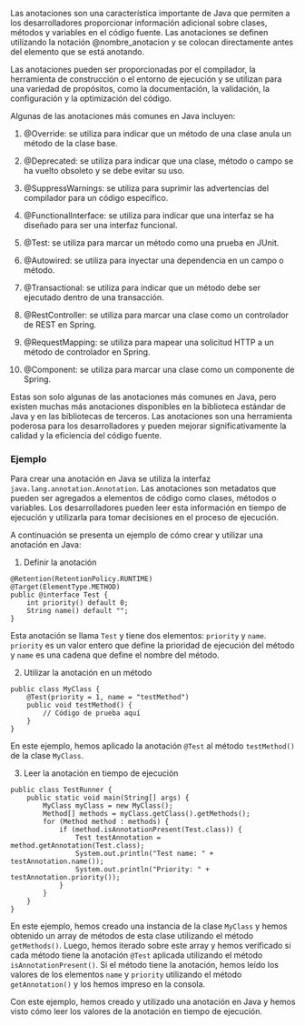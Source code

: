 Las anotaciones son una característica importante de Java que permiten a los desarrolladores proporcionar información adicional sobre clases, métodos y variables en el código fuente. Las anotaciones se definen utilizando la notación @nombre_anotacion y se colocan directamente antes del elemento que se está anotando.

Las anotaciones pueden ser proporcionadas por el compilador, la herramienta de construcción o el entorno de ejecución y se utilizan para una variedad de propósitos, como la documentación, la validación, la configuración y la optimización del código.

Algunas de las anotaciones más comunes en Java incluyen:

1.  @Override: se utiliza para indicar que un método de una clase anula un método de la clase base.
    
2.  @Deprecated: se utiliza para indicar que una clase, método o campo se ha vuelto obsoleto y se debe evitar su uso.
    
3.  @SuppressWarnings: se utiliza para suprimir las advertencias del compilador para un código específico.
    
4.  @FunctionalInterface: se utiliza para indicar que una interfaz se ha diseñado para ser una interfaz funcional.
    
5.  @Test: se utiliza para marcar un método como una prueba en JUnit.
    
6.  @Autowired: se utiliza para inyectar una dependencia en un campo o método.
    
7.  @Transactional: se utiliza para indicar que un método debe ser ejecutado dentro de una transacción.
    
8.  @RestController: se utiliza para marcar una clase como un controlador de REST en Spring.
    
9.  @RequestMapping: se utiliza para mapear una solicitud HTTP a un método de controlador en Spring.
    
10.  @Component: se utiliza para marcar una clase como un componente de Spring.
    

Estas son solo algunas de las anotaciones más comunes en Java, pero existen muchas más anotaciones disponibles en la biblioteca estándar de Java y en las bibliotecas de terceros. Las anotaciones son una herramienta poderosa para los desarrolladores y pueden mejorar significativamente la calidad y la eficiencia del código fuente.

### Ejemplo

Para crear una anotación en Java se utiliza la interfaz `java.lang.annotation.Annotation`. Las anotaciones son metadatos que pueden ser agregados a elementos de código como clases, métodos o variables. Los desarrolladores pueden leer esta información en tiempo de ejecución y utilizarla para tomar decisiones en el proceso de ejecución.

A continuación se presenta un ejemplo de cómo crear y utilizar una anotación en Java:

1.  Definir la anotación

```
@Retention(RetentionPolicy.RUNTIME)
@Target(ElementType.METHOD)
public @interface Test {
    int priority() default 0;
    String name() default "";
}
```

Esta anotación se llama `Test` y tiene dos elementos: `priority` y `name`. `priority` es un valor entero que define la prioridad de ejecución del método y `name` es una cadena que define el nombre del método.

2.  Utilizar la anotación en un método

```
public class MyClass {
    @Test(priority = 1, name = "testMethod")
    public void testMethod() {
        // Código de prueba aquí
    }
}
```

En este ejemplo, hemos aplicado la anotación `@Test` al método `testMethod()` de la clase `MyClass`.

3.  Leer la anotación en tiempo de ejecución

```
public class TestRunner {
    public static void main(String[] args) {
        MyClass myClass = new MyClass();
        Method[] methods = myClass.getClass().getMethods();
        for (Method method : methods) {
            if (method.isAnnotationPresent(Test.class)) {
                Test testAnnotation = method.getAnnotation(Test.class);
                System.out.println("Test name: " + testAnnotation.name());
                System.out.println("Priority: " + testAnnotation.priority());
            }
        }
    }
}
```

En este ejemplo, hemos creado una instancia de la clase `MyClass` y hemos obtenido un array de métodos de esta clase utilizando el método `getMethods()`. Luego, hemos iterado sobre este array y hemos verificado si cada método tiene la anotación `@Test` aplicada utilizando el método `isAnnotationPresent()`. Si el método tiene la anotación, hemos leído los valores de los elementos `name` y `priority` utilizando el método `getAnnotation()` y los hemos impreso en la consola.

Con este ejemplo, hemos creado y utilizado una anotación en Java y hemos visto cómo leer los valores de la anotación en tiempo de ejecución.